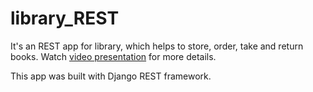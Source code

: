 # library_REST

It's an REST app for library, which helps to store, order, take and return books. Watch [video presentation](https://drive.google.com/file/d/1ZifTvzazVwqk2zRp8HirtnPaajxIqi_u/view?usp=sharing) for more details.

This app was built with Django REST framework.